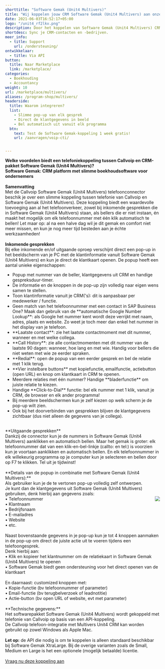 ```yaml
---
shorttitle: "Software Gemak (Unit4 Multivers)"
title: "Wij koppelen jouw CRM Software Gemak (Unit4 Multivers) aan onze telefonie"
date: 2021-06-03T16:52:17+05:00
logo: "/unit4_rf2lkv.png"
description: Door het koppelen van Software Gemak (Unit4 Multivers) CRM aan onze slimme telefonie werk je een stuk efficienter.
shortdesc: Sync je CRM-contacten en -bedrijven.
meer_info:
  - title: Support
    url: /ondersteuning/
ontwikkelaar:
  - title: Via API
button:
  title: Naar Marketplace
  link: /marketplace/
categories:
  - Boekhouding
  - Accountancy
weight: 10
url: /marketplace/multivers/
aliases: /program-shop/multivers/
headerside:
  title: Waarom integreren?
  list:
    - Slimme pop-up van elk gesprek
    - Direct de klantgegevens in beeld
    - Bel automatisch uit vanuit elk programma
  btn:
    text: Test de Software Gemak-koppeling 1 week gratis!
    url: /aanvragen/voip-cti/


---
```


**Welke voordelen biedt een telefoniekoppeling tussen Callvoip en CRM-pakket Software Gemak (Unit4 Multivers)?<br>
Software Gemak: CRM platform met slimme boekhoudsoftware voor ondernemers**<br><br>
**Samenvatting**<br>
Met de Callvoip Software Gemak (Unit4 Multivers) telefoonconnector beschik je over een slimme koppeling tussen telefonie van Callvoip en Software Gemak (Unit4 Multivers). Deze koppeling biedt een waardevolle toevoeging aan al het telefoonverkeer, zowel bij inkomende gesprekken die in Software Gemak (Unit4 Multivers) staan, als bellers die er niet instaan, én maakt het mogelijk om elk telefoonnummer met één klik automatisch te bellen! Let maar op: al na een halve dag wil je dit gemak en comfort niet meer missen, en kun je nog meer tijd besteden aan je échte werkzaamheden!<br>
<br>
**Inkomende gesprekken**<br>
Bij elke inkomende en/of uitgaande oproep verschijnt direct een pop-up in het beeldscherm van je PC met de klantinformatie vanuit Software Gemak (Unit4 Multivers) en kun je direct de klantkaart openen. De popup heeft een aantal unieke eigenschappen: <br>
<div class="usp-list">
<ul>
<li>Popup met nummer van de beller, klantgegevens uit CRM en handige gespreksduur-timer.</li>
<li>De informatie en de knoppen in de pop-up zijn volledig naar eigen wens samen te stellen.</li>
<li>Toon klantinformatie vanuit je CRM('s): dit is aanpasbaar per medewerker / functie. </li>
<li>Geen match van het telefoonnummer met een contact in SAP Business One? Maak dan gebruik van de **automatische Google Number Lookup**: als Google het nummer kent wordt deze verrijkt met naam, adres, plaats en website. Zo weet je toch meer dan enkel het nummer in het display van je telefoon.</li>
<li>**Laatste contact**: zie het laatste contactmoment met dit nummer, wanneer en met welke collega.</li>
<li>**Call History**: zie alle contactmomenten met dit nummer van de laatste 90 dagen: wanneer, hoe lang en met wie. Handig voor bellers die niet weten met wie ze eerder spraken.</li>
<li>**Redial**: open de popup van een eerder gesprek en bel de relatie met 1 klik terug.</li>
<li>**Vier instelbare buttons** met kopiefunctie, emailfunctie, actiebutton (open URL) en knop om klantkaart in CRM te openen.</li>
<li>Meerdere relaties met één nummer? Handige **bladerfunctie** om juiste relatie te kiezen. </li>
<li>Handige **Click-to-Dial** functie: bel elk nummer met 1 klik, vanuit je CRM, de browser en elk ander programma!</li>
<li>Bij meerdere beeldschermen kun je zelf kiezen op welk scherm je de pop-up wilt zien.</li>
<li>Ook bij het doorverbinden van gesprekken blijven de klantgegevens zichtbaar (dus niet alleen de gegevens van je collega).</li>
</ul>
</div>
<br>
**Uitgaande gesprekken**<br>
Dankzij de connector kun je de nummers in Software Gemak (Unit4 Multivers) aanklikken en automatisch bellen. Maar het gemak is groter: elk telefoonnummer dat van een klik-en-bel-linkje (callto: en tel:) is voorzien kun je voortaan aanklikken en automatisch bellen. En elk telefoonnummer in elk willekeurig programma op je computer kun je selecteren en bellen door op F7 te klikken. Tel uit je tijdwinst! <br>
<br>
**Details van de popup in combinatie met Software Gemak (Unit4 Multivers):**<br>
Als gebruiker kun je de te vertonen pop-up volledig zelf ontwerpen. <br>
Je kunt dan de klantgegevens uit Software Gemak (Unit4 Multivers) gebruiken, denk hierbij aan gegevens zoals: <br><img src="https://res.cloudinary.com/callvoip/image/upload/v1651471787/Bubble_infographic_beknopt-3_020522MT_z19b21.jpg" style="float:right">
• Telefoonnummer<br>
• Klantnaam<br>
• Bedrijfsnaam<br>
• E-mailadres<br>
• Website<br>
• etc.<br>
<br>
Naast bovenstaande gegevens in je pop-up kun je tot 4 knoppen aanmaken in de pop-up om direct de juiste actie uit te voeren tijdens een telefoongesprek. <br>
Denk hierbij aan:<br>
• Klik en kopieer het klantnummer om de relatiekaart in Software Gemak (Unit4 Multivers) te openen<br>
• Software Gemak biedt geen ondersteuning voor het direct openen van de klantkaart<br>
<br>
En daarnaast: customized knoppen met: <br>
• Kopie-functie (bv telefoonnummer of parameter)<br>
• Email-functie (bv terugbelverzoek of leadnotitie)<br>
• Actie-button (bv open URL of website, evt met parameter) <br>
<br>
**Technische gegevens:**<br>
Het softwarepakket Software Gemak (Unit4 Multivers) wordt gekoppeld met telefonie van Callvoip op basis van een API-koppeling.<br>
De Callvoip telefoon-integratie met Multivers Unit4 CRM kan worden gebruikt op zowel Windows als Apple Mac.<br> 
<br>
<b>Let op:</b> de API die nodig is om te koppelen is alleen standaard beschikbar bij Software Gemak XtraLarge. Bij de overige varianten zoals de Small, Medium en Large is het een optionele (mogelijk betaalde) licentie.<br>
<br><a href="/aanvragen/voip-cti/" class="button">Vraag nu deze koppeling aan</a>
